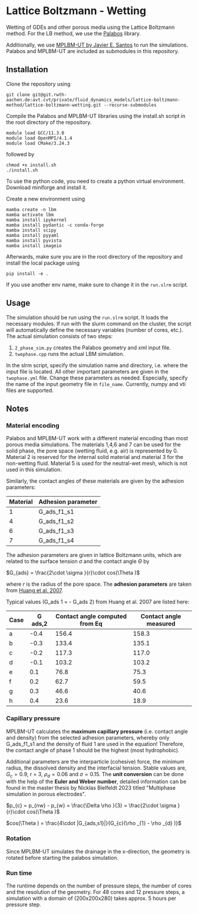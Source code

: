 # Lattice Boltzmann - Wetting

Wetting of GDEs and other porous media using the Lattice Boltzmann method.
For the LB method, we use the [Palabos](https://gitlab.com/unigespc/palabos) library.

Additionally, we use [MPLBM-UT by Javier E. Santos](https://github.com/je-santos/MPLBM-UT) to run the simulations.
Palabos and MPLBM-UT are included as submodules in this repository.

## Installation

Clone the repository using

```
git clone git@git.rwth-aachen.de:avt.cvt/private/fluid_dynamics_models/lattice-boltzmann-method/lattice-boltzmann-wetting.git --recurse-submodules
```

Compile the Palabos and MPLBM-UT libraries using the install.sh script in the root directory of the repository.

```
module load GCC/11.3.0
module load OpenMPI/4.1.4
module load CMake/3.24.3
```

followed by

```
chmod +x install.sh
./install.sh
```

To use the python code, you need to create a python virtual environment.
Download miniforge and install it.

Create a new environment using

```
mamba create -n lbm
mamba activate lbm
mamba install ipykernel
mamba install pydantic -c conda-forge
mamba install scipy
mamba install pyyaml
mamba install pyvista
mamba install imageio
```
Afterwards, make sure you are in the root directory of the repository and install the local package using

```
pip install -e .
```


If you use another env name, make sure to change it in the `run.slrm` script.


## Usage

The simulation should be run using the `run.slrm` script. It loads the necessary modules. If run with the slurm command on the cluster, the script will automatically define the necessary variables (number of cores, etc.).
The actual simulation consists of two steps:
1. `2_phase_sim.py` creates the Palabos geometry and xml input file.
2. `twophase.cpp` runs the actual LBM simulation.

In the slrm script, specify the simulation name and directory, i.e. where the input file is located.
All other important parameters are given in the `twophase.yml` file. Change these parameters as needed.
Especially, specify the name of the input geometry file in `file_name`. Currently, numpy and vti files are supported.


## Notes

### Material encoding
Palabos and MPLBM-UT work with a different material encoding than most porous media simulations.
The materials 1,4,6 and 7 can be used for the solid phase, the pore space (wetting fluid, e.g. air) is represented by 0.
Material 2 is reserved for the internal solid material and material 3 for the non-wetting fluid.
Material 5 is used for the neutral-wet mesh, which is not used in this simulation.

Similarly, the contact angles of these materials are given by the adhesion parameters:

| Material | Adhesion parameter |
|----------|--------------------|
| 1        | G_ads_f1_s1        |
| 4        | G_ads_f1_s2        |
| 6        | G_ads_f1_s3        |
| 7        | G_ads_f1_s4        |

The adhesion parameters are given in lattice Boltzmann units, which are related to the surface tension $\sigma$ and the contact angle $\Theta$ by

$G_{ads} = \frac{2\cdot \sigma }{r}\cdot cos(\Theta )$

where $r$ is the radius of the pore space.
The **adhesion parameters** are taken from [Huang et al. 2007](https://journals.aps.org/pre/abstract/10.1103/PhysRevE.76.066701).

Typical values (G_ads 1 = - G_ads 2) from Huang et al. 2007 are listed here:

| Case | G ads,2 | Contact angle computed from Eq | Contact angle measured |
|---|---|---|---|
| a | -0.4 | 156.4 | 158.3 |
| b | -0.3 | 133.4 | 135.1 |
| c | -0.2 | 117.3 | 117.0 |
| d | -0.1 | 103.2 | 103.2 |
| e | 0.1 | 76.8 | 75.3 |
| f | 0.2 | 62.7 | 59.5 |
| g | 0.3 | 46.6 | 40.6 |
| h | 0.4 | 23.6 | 18.9 |


### Capillary pressure

MPLBM-UT calculates the **maximum capillary pressure** (i.e. contact angle and density)
from the selected adhesion parameters, whereby only G_ads_f1_s1 and the density of fluid 1 are used in the equation!
Therefore, the contact angle of phase 1 should be the highest (most hydrophobic).

Additional parameters are the interparticle (cohesive) force, the minimum radius, the dissolved density and the interfacial tension.
Stable values are, $G_{c} = 0.9$, r = 3, $\rho _{d} = 0.06$ and $\sigma = 0.15$. The **unit conversion** can be done with the help of the
**Euler and Weber number**, detailed information can be found in the master thesis by Nicklas Bielfeldt 2023 titled "Multiphase simulation in porous electrodes".

$p_{c} = p_{nw} - p_{w} = \frac{\Delta \rho }{3} = \frac{2\cdot \sigma }{r}\cdot cos(\Theta )$

$cos(\Theta ) = \frac{4\cdot |G_{ads,s1}|}{G_{c}(\rho _{1} - \rho _{d} )}$



### Rotation
Since MPLBM-UT simulates the drainage in the x-direction, the geometry is rotated before starting the palabos simulation.

### Run time
The runtime depends on the number of pressure steps, the number of cores and the resolution of the geometry.
For 48 cores and 12 pressure steps, a simulation with a domain of (200x200x280) takes approx. 5 hours per pressure step.
